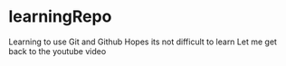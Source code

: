 # learningRepo
Learning to use Git and Github
Hopes its not difficult to learn
Let me get back to the youtube video
